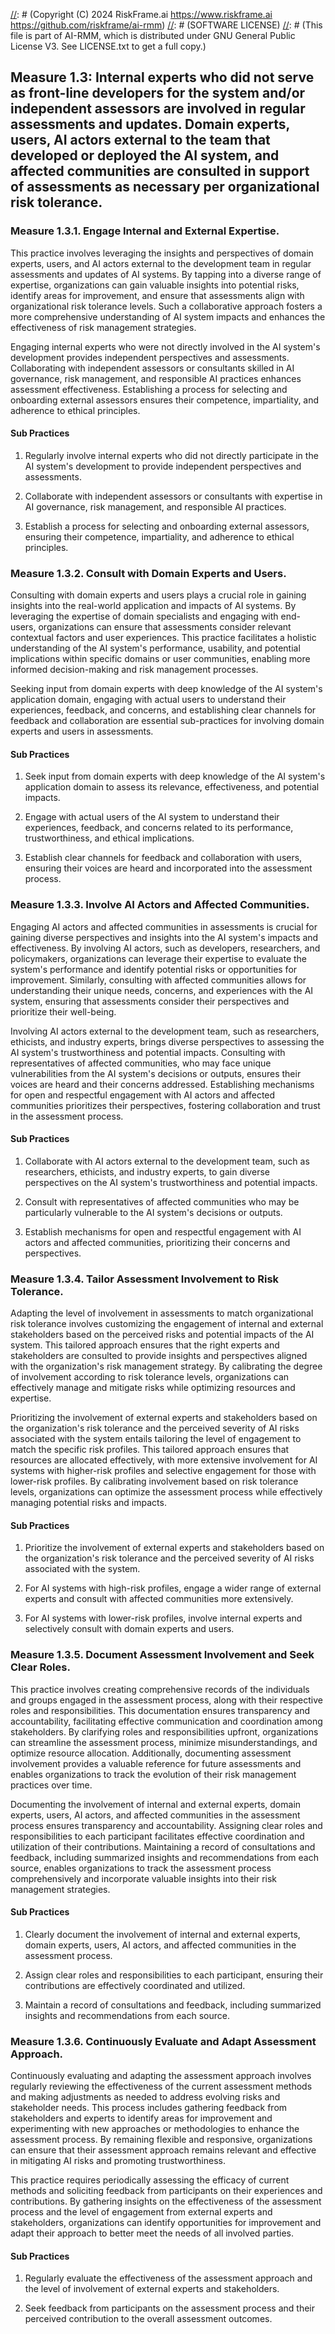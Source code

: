 [//]: # (COPYRIGHT)
[//]: # (RiskFrame.ai - AI Risk Management and Resilience Framework)
[//]: # (Copyright (C) 2024 RiskFrame.ai https://www.riskframe.ai https://github.com/riskframe/ai-rmm)
[//]: # (SOFTWARE LICENSE)
[//]: # (This file is part of AI-RMM, which is distributed under GNU General Public License V3. See LICENSE.txt to get a full copy.)
    
## Measure 1.3: Internal experts who did not serve as front-line developers for the system and/or independent assessors are involved in regular assessments and updates. Domain experts, users, AI actors external to the team that developed or deployed the AI system, and affected communities are consulted in support of assessments as necessary per organizational risk tolerance.

### Measure 1.3.1. Engage Internal and External Expertise.

This practice involves leveraging the insights and perspectives of domain experts, users, and AI actors external to the development team in regular assessments and updates of AI systems. By tapping into a diverse range of expertise, organizations can gain valuable insights into potential risks, identify areas for improvement, and ensure that assessments align with organizational risk tolerance levels. Such a collaborative approach fosters a more comprehensive understanding of AI system impacts and enhances the effectiveness of risk management strategies.

Engaging internal experts who were not directly involved in the AI system's development provides independent perspectives and assessments. Collaborating with independent assessors or consultants skilled in AI governance, risk management, and responsible AI practices enhances assessment effectiveness. Establishing a process for selecting and onboarding external assessors ensures their competence, impartiality, and adherence to ethical principles.

#### Sub Practices

1. Regularly involve internal experts who did not directly participate in the AI system's development to provide independent perspectives and assessments.

2. Collaborate with independent assessors or consultants with expertise in AI governance, risk management, and responsible AI practices.

3. Establish a process for selecting and onboarding external assessors, ensuring their competence, impartiality, and adherence to ethical principles.

### Measure 1.3.2. Consult with Domain Experts and Users.

Consulting with domain experts and users plays a crucial role in gaining insights into the real-world application and impacts of AI systems. By leveraging the expertise of domain specialists and engaging with end-users, organizations can ensure that assessments consider relevant contextual factors and user experiences. This practice facilitates a holistic understanding of the AI system's performance, usability, and potential implications within specific domains or user communities, enabling more informed decision-making and risk management processes.

Seeking input from domain experts with deep knowledge of the AI system's application domain, engaging with actual users to understand their experiences, feedback, and concerns, and establishing clear channels for feedback and collaboration are essential sub-practices for involving domain experts and users in assessments.

#### Sub Practices

1. Seek input from domain experts with deep knowledge of the AI system's application domain to assess its relevance, effectiveness, and potential impacts.

2. Engage with actual users of the AI system to understand their experiences, feedback, and concerns related to its performance, trustworthiness, and ethical implications.

3. Establish clear channels for feedback and collaboration with users, ensuring their voices are heard and incorporated into the assessment process.

### Measure 1.3.3. Involve AI Actors and Affected Communities.

Engaging AI actors and affected communities in assessments is crucial for gaining diverse perspectives and insights into the AI system's impacts and effectiveness. By involving AI actors, such as developers, researchers, and policymakers, organizations can leverage their expertise to evaluate the system's performance and identify potential risks or opportunities for improvement. Similarly, consulting with affected communities allows for understanding their unique needs, concerns, and experiences with the AI system, ensuring that assessments consider their perspectives and prioritize their well-being.

Involving AI actors external to the development team, such as researchers, ethicists, and industry experts, brings diverse perspectives to assessing the AI system's trustworthiness and potential impacts. Consulting with representatives of affected communities, who may face unique vulnerabilities from the AI system's decisions or outputs, ensures their voices are heard and their concerns addressed. Establishing mechanisms for open and respectful engagement with AI actors and affected communities prioritizes their perspectives, fostering collaboration and trust in the assessment process.

#### Sub Practices

1. Collaborate with AI actors external to the development team, such as researchers, ethicists, and industry experts, to gain diverse perspectives on the AI system's trustworthiness and potential impacts.

2. Consult with representatives of affected communities who may be particularly vulnerable to the AI system's decisions or outputs.

3. Establish mechanisms for open and respectful engagement with AI actors and affected communities, prioritizing their concerns and perspectives.

### Measure 1.3.4. Tailor Assessment Involvement to Risk Tolerance.

Adapting the level of involvement in assessments to match organizational risk tolerance involves customizing the engagement of internal and external stakeholders based on the perceived risks and potential impacts of the AI system. This tailored approach ensures that the right experts and stakeholders are consulted to provide insights and perspectives aligned with the organization's risk management strategy. By calibrating the degree of involvement according to risk tolerance levels, organizations can effectively manage and mitigate risks while optimizing resources and expertise.

Prioritizing the involvement of external experts and stakeholders based on the organization's risk tolerance and the perceived severity of AI risks associated with the system entails tailoring the level of engagement to match the specific risk profiles. This tailored approach ensures that resources are allocated effectively, with more extensive involvement for AI systems with higher-risk profiles and selective engagement for those with lower-risk profiles. By calibrating involvement based on risk tolerance levels, organizations can optimize the assessment process while effectively managing potential risks and impacts.

#### Sub Practices

1. Prioritize the involvement of external experts and stakeholders based on the organization's risk tolerance and the perceived severity of AI risks associated with the system.

2. For AI systems with high-risk profiles, engage a wider range of external experts and consult with affected communities more extensively.

3. For AI systems with lower-risk profiles, involve internal experts and selectively consult with domain experts and users.

### Measure 1.3.5. Document Assessment Involvement and Seek Clear Roles.

This practice involves creating comprehensive records of the individuals and groups engaged in the assessment process, along with their respective roles and responsibilities. This documentation ensures transparency and accountability, facilitating effective communication and coordination among stakeholders. By clarifying roles and responsibilities upfront, organizations can streamline the assessment process, minimize misunderstandings, and optimize resource allocation. Additionally, documenting assessment involvement provides a valuable reference for future assessments and enables organizations to track the evolution of their risk management practices over time.

Documenting the involvement of internal and external experts, domain experts, users, AI actors, and affected communities in the assessment process ensures transparency and accountability. Assigning clear roles and responsibilities to each participant facilitates effective coordination and utilization of their contributions. Maintaining a record of consultations and feedback, including summarized insights and recommendations from each source, enables organizations to track the assessment process comprehensively and incorporate valuable insights into their risk management strategies.

#### Sub Practices

1. Clearly document the involvement of internal and external experts, domain experts, users, AI actors, and affected communities in the assessment process.

2. Assign clear roles and responsibilities to each participant, ensuring their contributions are effectively coordinated and utilized.

3. Maintain a record of consultations and feedback, including summarized insights and recommendations from each source.

### Measure 1.3.6. Continuously Evaluate and Adapt Assessment Approach.

Continuously evaluating and adapting the assessment approach involves regularly reviewing the effectiveness of the current assessment methods and making adjustments as needed to address evolving risks and stakeholder needs. This process includes gathering feedback from stakeholders and experts to identify areas for improvement and experimenting with new approaches or methodologies to enhance the assessment process. By remaining flexible and responsive, organizations can ensure that their assessment approach remains relevant and effective in mitigating AI risks and promoting trustworthiness.

This practice requires periodically assessing the efficacy of current methods and soliciting feedback from participants on their experiences and contributions. By gathering insights on the effectiveness of the assessment process and the level of engagement from external experts and stakeholders, organizations can identify opportunities for improvement and adapt their approach to better meet the needs of all involved parties.

#### Sub Practices

1. Regularly evaluate the effectiveness of the assessment approach and the level of involvement of external experts and stakeholders.

2. Seek feedback from participants on the assessment process and their perceived contribution to the overall assessment outcomes.

